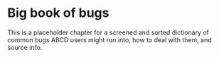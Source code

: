 # Big book of bugs

This is a placeholder chapter for a screened and sorted dictionary of common bugs ABCD users might run into, how to deal with them, and source info.
